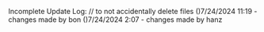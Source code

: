 Incomplete Update Log: 
// to not accidentally delete files
()7/24/2024 11:19 - changes made by bon
()7/24/2024 2:07 - changes made by hanz
